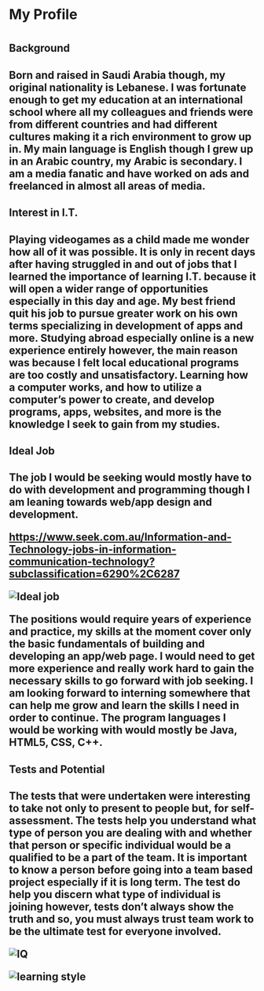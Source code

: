 <h1>My Profile<h1>  


<h2> Background <h2>
Born and raised in Saudi Arabia though, my original nationality is Lebanese. I was fortunate enough to get my education at an international school where all my colleagues and friends were from different countries and had different cultures making it a rich environment to grow up in. My main language is English though I grew up in an Arabic country, my Arabic is secondary. I am a media fanatic and have worked on ads and freelanced in almost all areas of media.
  
<h2> Interest in I.T.<h2>
Playing videogames as a child made me wonder how all of it was possible. It is only in recent days after having struggled in and out of jobs that I learned the importance of learning I.T. because it will open a wider range of opportunities especially in this day and age. My best friend quit his job to pursue greater work on his own terms specializing in development of apps and more. Studying abroad especially online is a new experience entirely however, the main reason was because I felt local educational programs are too costly and unsatisfactory. Learning how a computer works, and how to utilize a computer’s power to create, and develop programs, apps, websites, and more is the knowledge I seek to gain from my studies.
  
 
 <h2>Ideal Job<h2>
The job I would be seeking would mostly have to do with development and programming though I am leaning towards web/app design and development. 
  
https://www.seek.com.au/Information-and-Technology-jobs-in-information-communication-technology?subclassification=6290%2C6287

![Ideal job](https://user-images.githubusercontent.com/51149076/58826780-1fc1b080-864a-11e9-97b1-465c3d4f9b85.jpg)

The positions would require years of experience and practice, my skills at the moment cover only the basic fundamentals of building and developing an app/web page. I would need to get more experience and really work hard to gain the necessary skills to go forward with job seeking. I am looking forward to interning somewhere that can help me grow and learn the skills I need in order to continue. The program languages I would be working with would mostly be Java, HTML5, CSS, C++.

<h2>Tests and Potential<h2>
The tests that were undertaken were interesting to take not only to present to people but, for self-assessment. The tests help you understand what type of person you are dealing with and whether that person or specific individual would be a qualified to be a part of the team. It is important to know a person before going into a team based project especially if it is long term. The test do help you discern what type of individual is joining however, tests don’t always show the truth and so, you must always trust team work to be the ultimate test for everyone involved.
  
![IQ](https://user-images.githubusercontent.com/51149076/59143495-99ec8f00-89d4-11e9-9097-e51d01dfd19e.jpg)

![learning style](https://user-images.githubusercontent.com/51149076/59143496-99ec8f00-89d4-11e9-8ef9-fbad01842eba.jpg)





  






  

     



  


  

